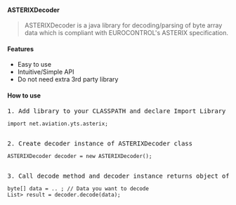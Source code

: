 #### ASTERIXDecoder
> ASTERIXDecoder is a java library for decoding/parsing of byte array data which is compliant with EUROCONTROL's ASTERIX specification.

#### Features
* Easy to use
* Intuitive/Simple API
* Do not need extra 3rd party library

 #### How to use
<pre>
1. Add library to your CLASSPATH and declare Import Library
<code>
import net.aviation.yts.asterix;
</code>
</pre>

<pre>
2. Create decoder instance of ASTERIXDecoder class
<code>
ASTERIXDecoder decoder = new ASTERIXDecoder();
</code>
</pre>

<pre>
3. Call decode method and decoder instance returns object of List<Map<String,String>>
<code>
byte[] data = .. ; // Data you want to decode 
List<Map<String,String>> result = decoder.decode(data);
</code>
</pre>
